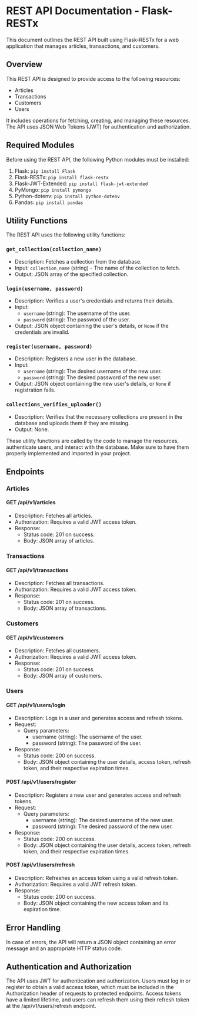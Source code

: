 # REST API Documentation - Flask-RESTx

This document outlines the REST API built using Flask-RESTx for a web application that manages articles, transactions, and customers.

## Overview

This REST API is designed to provide access to the following resources:

- Articles
- Transactions
- Customers
- Users

It includes operations for fetching, creating, and managing these resources. The API uses JSON Web Tokens (JWT) for authentication and authorization.


## Required Modules

Before using the REST API, the following Python modules must be installed:

1. Flask: `pip install Flask`
2. Flask-RESTx: `pip install flask-restx`
3. Flask-JWT-Extended: `pip install flask-jwt-extended`
4. PyMongo: `pip install pymongo`
5. Python-dotenv: `pip install python-dotenv`
6. Pandas: `pip install pandas`

## Utility Functions

The REST API uses the following utility functions:

### `get_collection(collection_name)`

- Description: Fetches a collection from the database.
- Input: `collection_name` (string) - The name of the collection to fetch.
- Output: JSON array of the specified collection.

### `login(username, password)`

- Description: Verifies a user's credentials and returns their details.
- Input:
  - `username` (string): The username of the user.
  - `password` (string): The password of the user.
- Output: JSON object containing the user's details, or `None` if the credentials are invalid.

### `register(username, password)`

- Description: Registers a new user in the database.
- Input:
  - `username` (string): The desired username of the new user.
  - `password` (string): The desired password of the new user.
- Output: JSON object containing the new user's details, or `None` if registration fails.

### `collections_verifies_uploader()`

- Description: Verifies that the necessary collections are present in the database and uploads them if they are missing.
- Output: None.

These utility functions are called by the code to manage the resources, authenticate users, and interact with the database. Make sure to have them properly implemented and imported in your project.


## Endpoints

### Articles

#### GET /api/v1/articles

- Description: Fetches all articles.
- Authorization: Requires a valid JWT access token.
- Response:
  - Status code: 201 on success.
  - Body: JSON array of articles.

### Transactions

#### GET /api/v1/transactions

- Description: Fetches all transactions.
- Authorization: Requires a valid JWT access token.
- Response:
  - Status code: 201 on success.
  - Body: JSON array of transactions.

### Customers

#### GET /api/v1/customers

- Description: Fetches all customers.
- Authorization: Requires a valid JWT access token.
- Response:
  - Status code: 201 on success.
  - Body: JSON array of customers.

### Users

#### GET /api/v1/users/login

- Description: Logs in a user and generates access and refresh tokens.
- Request:
  - Query parameters:
    - username (string): The username of the user.
    - password (string): The password of the user.
- Response:
  - Status code: 200 on success.
  - Body: JSON object containing the user details, access token, refresh token, and their respective expiration times.

#### POST /api/v1/users/register

- Description: Registers a new user and generates access and refresh tokens.
- Request:
  - Query parameters:
    - username (string): The desired username of the new user.
    - password (string): The desired password of the new user.
- Response:
  - Status code: 200 on success.
  - Body: JSON object containing the user details, access token, refresh token, and their respective expiration times.

#### POST /api/v1/users/refresh

- Description: Refreshes an access token using a valid refresh token.
- Authorization: Requires a valid JWT refresh token.
- Response:
  - Status code: 200 on success.
  - Body: JSON object containing the new access token and its expiration time.

## Error Handling

In case of errors, the API will return a JSON object containing an error message and an appropriate HTTP status code.

## Authentication and Authorization

The API uses JWT for authentication and authorization. Users must log in or register to obtain a valid access token, which must be included in the Authorization header of requests to protected endpoints. Access tokens have a limited lifetime, and users can refresh them using their refresh token at the /api/v1/users/refresh endpoint.


